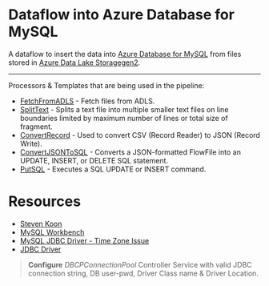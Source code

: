 # Dataflow into Azure Database for MySQL
A dataflow to insert the data into [Azure Database for MySQL](https://docs.microsoft.com/en-us/azure/mysql/) from files stored in [Azure Data Lake Storagegen2](https://docs.microsoft.com/en-us/azure/storage/blobs/data-lake-storage-introduction).
<hr/>


Processors & Templates that are being used in the pipeline:
- [FetchFromADLS](https://github.com/abhijeetsatpute/azure-nifi-dataflows/tree/main/FetchFromADLS) - Fetch files from ADLS.
- [SplitText](http://nifi.apache.org/docs/nifi-docs/components/org.apache.nifi/nifi-standard-nar/1.12.1/org.apache.nifi.processors.standard.SplitText/index.html) - Splits a text file into multiple smaller text files on line boundaries limited by maximum number of lines or total size of fragment.
- [ConvertRecord](https://nifi.apache.org/docs/nifi-docs/components/org.apache.nifi/nifi-standard-nar/1.5.0/org.apache.nifi.processors.standard.ConvertRecord/index.html) - Used to convert CSV (Record Reader) to JSON (Record Write).
- [ConvertJSONToSQL](https://nifi.apache.org/docs/nifi-docs/components/org.apache.nifi/nifi-standard-nar/1.6.0/org.apache.nifi.processors.standard.ConvertJSONToSQL/) - Converts a JSON-formatted FlowFile into an UPDATE, INSERT, or DELETE SQL statement.
- [PutSQL](https://nifi.apache.org/docs/nifi-docs/components/org.apache.nifi/nifi-standard-nar/1.6.0/org.apache.nifi.processors.standard.PutSQL/index.html) - Executes a SQL UPDATE or INSERT command.

# <b>Resources</b>
- [Steven Koon](https://www.youtube.com/watch?v=8KxcAiNdqvw&t=145s&ab_channel=StevenKoon)
- [MySQL Workbench](https://docs.microsoft.com/en-us/azure/mysql/connect-workbench)
- [MySQL JDBC Driver - Time Zone Issue](https://stackoverflow.com/questions/26515700/mysql-jdbc-driver-5-1-33-time-zone-issue)
- [JDBC Driver](https://dev.mysql.com/downloads/connector/j/)

> **Configure** *DBCPConnectionPool* Controller Service with valid JDBC connection string, DB user-pwd, Driver Class name & Driver Location.
